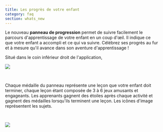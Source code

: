 ```yaml
---
title: Les progrès de votre enfant
category: faq
section: whats_new
---
```

Le nouveau **panneau de progression** permet de suivre facilement le parcours d'apprentissage de votre enfant en un coup d'œil. Il indique ce que votre enfant a accompli et ce qui va suivre. Célébrez ses progrès au fur et à mesure qu'il avance dans son aventure d'apprentissage !

Situé dans le coin inférieur droit de l'application,

![](https://help.Studycat.com/hc/article_attachments/40392758902553)

 

Chaque médaille du panneau représente une leçon que votre enfant doit terminer, chaque leçon étant composée de 3 à 6 jeux amusants et engageants. Les apprenants gagnent des étoiles après chaque activité et gagnent des médailles lorsqu'ils terminent une leçon. Les icônes d'image représentent les sujets.

 

![](https://help.Studycat.com/hc/article_attachments/40392758904601)